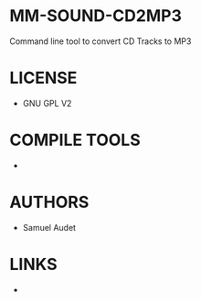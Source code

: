 MM-SOUND-CD2MP3
===============

Command line tool to convert CD Tracks to MP3


LICENSE
===============
* GNU GPL V2

COMPILE TOOLS
===============
* 

AUTHORS
===============
* Samuel Audet

LINKS
===============
* 
